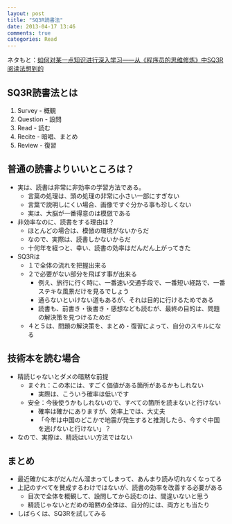 ```yaml
---
layout: post
title: "SQ3R読書法"
date: 2013-04-17 13:46
comments: true
categories: Read
---
```

ネタもと：[如何对某一点知识进行深入学习——从《程序员的思维修炼》中SQ3R阅读法想到的](http://ruby-china.org/topics/10213)

## SQ3R読書法とは

1. Survey - 概観
2. Question - 設問
3. Read - 読む
4. Recite - 暗唱、まとめ
5. Review - 復習

## 普通の読書よりいいところは？
* 実は、読書は非常に非効率の学習方法である。
    * 言葉の処理は、頭の処理の非常に小さい一部にすぎない
    * 言葉で説明しにくい場合、画像ですぐ分かる事も珍しくない
    * 実は、大脳が一番得意のは模倣である
* 非効率なのに、読書をする理由は？
    * ほとんどの場合は、模倣の環境がないからだ
    * なので、実際は、読書しかないからだ
    * 十何年を経つと、幸い、読書の効率はだんだん上がってきた
* SQ3Rは
    * １で全体の流れを把握出来る
    * ２で必要がない部分を飛ばす事が出来る
        * 例え、旅行に行く時に、一番速い交通手段で、一番短い経路で、一番ステキな風景だけを見るでしょう
        * 通らないといけない道もあるが、それは目的に行けるためである
        * 読書も、前書き・後書き・感想なども読むが、最終の目的は、問題の解決策を見つけるためだ
    * ４と５は、問題の解決策を、まとめ・復習によって、自分のスキルになる

## 技術本を読む場合
* 精読じゃないとダメの暗黙な前提
    * まぐれ：この本には、すごく価値がある箇所があるかもしれない
        * 実際は、こういう確率は低いです
    * 安全：今後使うかもしれないので、すべての箇所を読まないと行けない
        * 確率は確かにありますが、効率上では、大丈夫
        * 「今年は中国のどこかで地震が発生すると推測したら、今すぐ中国を逃げないと行けない」？
* なので、実際は、精読はいい方法ではない

## まとめ
* 最近確かに本がだんだん溜まってしまって、あんまり読み切れなくなってる
* 上記のすべてを賛成するわけではないが、読書の効率を改善する必要がある
    * 目次で全体を概観して、設問してから読むのは、間違いないと思う
    * 精読じゃないとだめの暗黙の全体は、自分的には、両方とも当たり
* しばらくは、SQ3Rを試してみる
